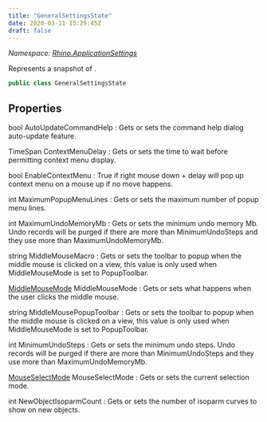 ```yaml
---
title: "GeneralSettingsState"
date: 2020-03-11 15:29:45Z
draft: false
---
```


*Namespace: [Rhino.ApplicationSettings](../)*

Represents a snapshot of .
```cs
public class GeneralSettingsState
```
## Properties

bool AutoUpdateCommandHelp
: Gets or sets the command help dialog auto-update feature.

TimeSpan ContextMenuDelay
: Gets or sets the time to wait before permitting context menu display.

bool EnableContextMenu
: True if right mouse down + delay will pop up context menu on a mouse up if no move happens.

int MaximumPopupMenuLines
: Gets or sets the maximum number of popup menu lines.

int MaximumUndoMemoryMb
: Gets or sets the minimum undo memory Mb.
     Undo records will be purged if there are more than MinimumUndoSteps and
     they use more than MaximumUndoMemoryMb.

string MiddleMouseMacro
: Gets or sets the toolbar to popup when the middle mouse is clicked on
     a view, this value is only used when MiddleMouseMode is set to
     PopupToolbar.

[MiddleMouseMode](/rhinocommon/rhino/applicationsettings/middlemousemode/) MiddleMouseMode
: Gets or sets what happens when the user clicks the middle mouse.

string MiddleMousePopupToolbar
: Gets or sets the toolbar to popup when the middle mouse is clicked on
     a view, this value is only used when MiddleMouseMode is set to
     PopupToolbar.

int MinimumUndoSteps
: Gets or sets the minimum undo steps.
     Undo records will be purged if there are more than MinimumUndoSteps and
     they use more than MaximumUndoMemoryMb.

[MouseSelectMode](/rhinocommon/rhino/applicationsettings/mouseselectmode/) MouseSelectMode
: Gets or sets the current selection mode.

int NewObjectIsoparmCount
: Gets or sets the number of isoparm curves to show on new objects.
